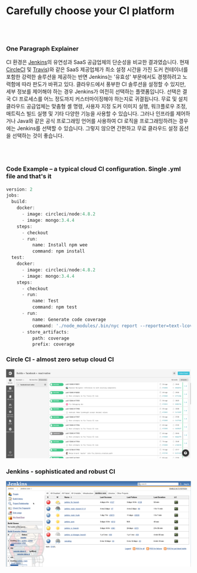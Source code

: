 # Carefully choose your CI platform

<br/><br/>

### One Paragraph Explainer

CI 환경은 [Jenkins](https://jenkins.io/)의 유연성과 SaaS 공급업체의 단순성을 비교한 결과였습니다. 현재 [CircleCI](https://circleci.com/) 및 [Travis](https://travis-ci.org/))와 같은 SaaS 제공업체가 최소 설정 시간을 가진 도커 컨테이너를 포함한 강력한 솔루션을 제공하는 반면 Jenkins는 '유효성' 부문에서도 경쟁하려고 노력함에 따라 판도가 바뀌고 있다. 클라우드에서 풍부한 CI 솔루션을 설정할 수 있지만, 세부 정보를 제어해야 하는 경우 Jenkins가 여전히 선택하는 플랫폼입니다. 선택은 결국 CI 프로세스를 어느 정도까지 커스터마이징해야 하는지로 귀결됩니다. 무료 및 설치 클라우드 공급업체는 맞춤형 셸 명령, 사용자 지정 도커 이미지 실행, 워크플로우 조정, 매트릭스 빌드 실행 및 기타 다양한 기능을 사용할 수 있습니다. 그러나 인프라를 제어하거나 Java와 같은 공식 프로그래밍 언어를 사용하여 CI 로직을 프로그래밍하려는 경우에는 Jenkins를 선택할 수 있습니다. 그렇지 않으면 간편하고 무료 클라우드 설정 옵션을 선택하는 것이 좋습니다.

<br/><br/>

### Code Example – a typical cloud CI configuration. Single .yml file and that's it

```javascript
version: 2
jobs:
  build:
    docker:
      - image: circleci/node:4.8.2
      - image: mongo:3.4.4
    steps:
      - checkout
      - run:
          name: Install npm wee
          command: npm install
  test:
    docker:
      - image: circleci/node:4.8.2
      - image: mongo:3.4.4
    steps:
      - checkout
      - run:
          name: Test
          command: npm test
      - run:
          name: Generate code coverage
          command: './node_modules/.bin/nyc report --reporter=text-lcov'
      - store_artifacts:
          path: coverage
          prefix: coverage

```

### Circle CI - almost zero setup cloud CI

![alt text](../../assets/images/circleci.png "API error handling")

### Jenkins - sophisticated and robust CI

![alt text](../../assets/images/jenkins_dashboard.png "API error handling")

<br/><br/>
